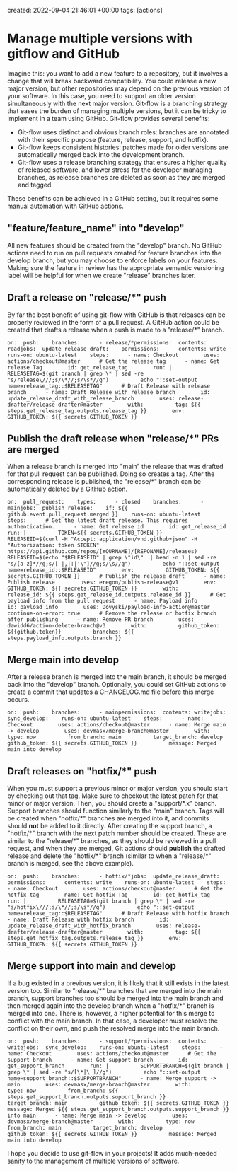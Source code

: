 created: 2022-09-04 21:46:01 +00:00
tags: [actions]

# Manage multiple versions with gitflow and GitHub


Imagine this: you want to add a new feature to a repository, but it involves a change that will break backward compatibility. You could release a new major version, but other repositories may depend on the previous version of your software. In this case, you need to support an older version simultaneously with the next major version. Git-flow is a branching strategy that eases the burden of managing multiple versions, but it can be tricky to implement in a team using GitHub. Git-flow provides several benefits:

* Git-flow uses distinct and obvious branch roles: branches are annotated with their specific purpose (feature, release, support, and hotfix).
* Git-flow keeps consistent histories: patches made for older versions are automatically merged back into the development branch.
* Git-flow uses a release branching strategy that ensures a higher quality of released software, and lower stress for the developer managing branches, as release branches are deleted as soon as they are merged and tagged.

These benefits can be achieved in a GitHub setting, but it requires some manual automation with GitHub actions.

"feature/feature\_name" into "develop"
----------

All new features should be created from the "develop" branch. No GitHub actions need to run on pull requests created for feature branches into the develop branch, but you may choose to enforce labels on your features. Making sure the feature in review has the appropriate semantic versioning label will be helpful for when we create "release" branches later.

Draft a release on "release/\*" push
----------

By far the best benefit of using git-flow with GitHub is that releases can be properly reviewed in the form of a pull request. A GitHub action could be created that drafts a release when a push is made to a "release/\*" branch.

```
on:  push:    branches:      - release/*permissions:  contents: readjobs:  update_release_draft:    permissions:      contents: write    runs-on: ubuntu-latest    steps:      - name: Checkout        uses: actions/checkout@master      # Get the release tag      - name: Get release Tag        id: get_release_tag        run: |          RELEASETAG=$(git branch | grep \* | sed -re "s/release\///;s/\*//;s/\s*//g")          echo "::set-output name=release_tag::$RELEASETAG"      # Draft Release with release branch      - name: Draft Release with release branch        id: update_release_draft_with_release_branch        uses: release-drafter/release-drafter@master        with:          tag: ${{ steps.get_release_tag.outputs.release_tag }}        env:          GITHUB_TOKEN: ${{ secrets.GITHUB_TOKEN }}
```

Publish the draft release when "release/\*" PRs are merged
----------

When a release branch is merged into "main" the release that was drafted for that pull request can be published. Doing so creates a tag. After the corresponding release is published, the "release/\*" branch can be automatically deleted by a GitHub action.

```
on:  pull_request:    types:      - closed    branches:      - mainjobs:  publish_release:    if: ${{ github.event.pull_request.merged }}    runs-on: ubuntu-latest    steps:      # Get the latest draft release. This requires authentication.      - name: Get release id        id: get_release_id        run: |          TOKEN=${{ secrets.GITHUB_TOKEN }}          RELEASEID=$(curl -H "Accept: application/vnd.github+json" -H "Authorization: token $TOKEN" https://api.github.com/repos/[YOURNAME]/[REPONAME]/releases)          RELEASEID=$(echo "$RELEASEID" | grep \"id\"  | head -n 1 | sed -re "s/[a-z]*//g;s/[-|,|:|'\"]//g;s/\s//g")          echo "::set-output name=release_id::$RELEASEID"        env:          GITHUB_TOKEN: ${{ secrets.GITHUB_TOKEN }}      # Publish the release draft      - name: Publish release        uses: eregon/publish-release@v1        env:          GITHUB_TOKEN: ${{ secrets.GITHUB_TOKEN }}        with:          release_id: ${{ steps.get_release_id.outputs.release_id }}      # Get payload info from the pull request      - name: Payload info        id: payload_info        uses: Dovyski/payload-info-action@master        continue-on-error: true      # Remove the release or hotfix branch after publishing      - name: Remove PR branch        uses: dawidd6/action-delete-branch@v3        with:          github_token: ${{github.token}}          branches: ${{ steps.payload_info.outputs.branch }}
```

Merge main into develop
----------

After a release branch is merged into the main branch, it should be merged back into the "develop" branch. Optionally, you could set GitHub actions to create a commit that updates a CHANGELOG.md file before this merge occurs.

```
on:  push:    branches:      - mainpermissions:  contents: writejobs:  sync_develop:    runs-on: ubuntu-latest    steps:      - name: Checkout        uses: actions/checkout@master      - name: Merge main -> develop        uses: devmasx/merge-branch@master        with:          type: now          from_branch: main          target_branch: develop          github_token: ${{ secrets.GITHUB_TOKEN }}          message: Merged main into develop
```

Draft releases on "hotfix/\*" push
----------

When you must support a previous minor or major version, you should start by checking out that tag. Make sure to checkout the latest patch for that minor or major version. Then, you should create a "support/\*.x" branch. Support branches should function similarly to the "main" branch. Tags will be created when "hotfix/\*" branches are merged into it, and commits should **not** be added to it directly. After creating the support branch, a "hotfix/\*" branch with the next patch number should be created. These are similar to the "release/\*" branches, as they should be reviewed in a pull request, and when they are merged, Git actions should **publish** the drafted release and delete the "hotfix/\*" branch (similar to when a "release/\*" branch is merged, see the above example).

```
on:  push:    branches:      - hotfix/*jobs:  update_release_draft:    permissions:      contents: write    runs-on: ubuntu-latest    steps:      - name: Checkout        uses: actions/checkout@master      # Get the hotfix tag      - name: Get hotfix Tag        id: get_hotfix_tag        run: |          RELEASETAG=$(git branch | grep \* | sed -re "s/hotfix\///;s/\*//;s/\s*//g")          echo "::set-output name=release_tag::$RELEASETAG"      # Draft Release with hotfix branch      - name: Draft Release with hotfix branch        id: update_release_draft_with_hotfix_branch        uses: release-drafter/release-drafter@master        with:          tag: ${{ steps.get_hotfix_tag.outputs.release_tag }}        env:          GITHUB_TOKEN: ${{ secrets.GITHUB_TOKEN }}
```

Merge support into main and develop
----------

If a bug existed in a previous version, it is likely that it still exists in the latest version too. Similar to "release/\*" branches that are merged into the main branch, support branches too should be merged into the main branch and then merged again into the develop branch when a "hotfix/\*" branch is merged into one. There is, however, a higher potential for this merge to conflict with the main branch. In that case, a developer must resolve the conflict on their own, and push the resolved merge into the main branch.

```
on:  push:    branches:      - support/*permissions:  contents: writejobs:  sync_develop:    runs-on: ubuntu-latest    steps:      - name: Checkout        uses: actions/checkout@master      # Get the support branch      - name: Get support branch        id: get_support_branch        run: |          SUPPORTBRANCH=$(git branch | grep \* | sed -re "s/[\*|\ ]//g")          echo "::set-output name=support_branch::$SUPPORTBRANCH"      - name: Merge support -> main        uses: devmasx/merge-branch@master        with:          type: now          from_branch: ${{ steps.get_support_branch.outputs.support_branch }}          target_branch: main          github_token: ${{ secrets.GITHUB_TOKEN }}          message: Merged ${{ steps.get_support_branch.outputs.support_branch }} into main      - name: Merge main -> develop        uses: devmasx/merge-branch@master        with:          type: now          from_branch: main          target_branch: develop          github_token: ${{ secrets.GITHUB_TOKEN }}          message: Merged main into develop
```

I hope you decide to use git-flow in your projects! It adds much-needed sanity to the management of multiple versions of software.

